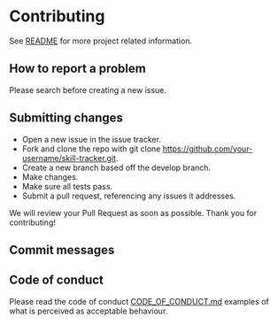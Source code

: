 # Contributing
See [README](README.md) for more project related information.

## How to report a problem
Please search before creating a new issue.

## Submitting сhanges
- Open a new issue in the issue tracker.
- Fork and clone the repo with git clone https://github.com/your-username/skill-tracker.git.
- Create a new branch based off the develop branch.
- Make changes.
- Make sure all tests pass.
- Submit a pull request, referencing any issues it addresses.

We will review your Pull Request as soon as possible. Thank you for contributing!

## Commit messages

## Code of conduct
Please read the code of conduct [CODE_OF_CONDUCT.md](CODE_OF_CONDUCT.md) examples of what is perceived as acceptable behaviour.